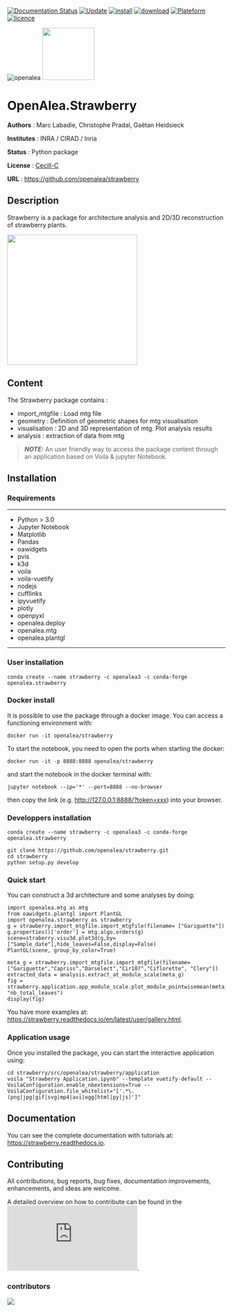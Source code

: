 [![Documentation Status](https://readthedocs.org/projects/strawberry/badge/?version=latest)](https://strawberry.readthedocs.io/en/latest/?badge=latest)
[![Update](https://anaconda.org/openalea3/openalea.strawberry/badges/latest_release_date.svg)](https://anaconda.org/openalea3/openalea.strawberry/badges/latest_release_date.svg)
[![install](https://anaconda.org/openalea3/openalea.strawberry/badges/installer/conda.svg)](https://anaconda.org/openalea3/openalea.strawberry/badges/installer/conda.svg)
[![download](https://anaconda.org/openalea3/openalea.strawberry/badges/downloads.svg)](https://anaconda.org/openalea3/openalea.strawberry/badges/downloads.svg)
[![Plateform](https://anaconda.org/openalea3/openalea.strawberry/badges/platforms.svg)](https://anaconda.org/openalea3/openalea.strawberry/badges/platforms.svg)
[![licence](https://anaconda.org/openalea3/openalea.strawberry/badges/license.svg)](https://anaconda.org/openalea3/openalea.strawberry/badges/license.svg)


![openalea](https://raw.githubusercontent.com/openalea/openalea.rtfd.io/master/doc/_static/openalea_web.svg) <img src="/doc/source/_static/logo_strawberry.png" width="120"/>

# OpenAlea.Strawberry



**Authors** : Marc Labadie, Christophe Pradal, Gaëtan Heidsieck

**Institutes** : INRA / CIRAD / Inria 

**Status** : Python package 

**License** : [Cecill-C](https://cecill.info/licences/Licence_CeCILL-C_V1-en.html)

**URL** : https://github.com/openalea/strawberry


## Description 


Strawberry is a package for architecture analysis and 2D/3D reconstruction of strawberry plants.

 <img src="/doc/source/user/images/gariguette_3d_solo.png" width="300"> 

## Content 

The Strawberry package contains :
* import_mtgfile : Load mtg file
* geometry : Definition  of geometric shapes for mtg visualisation
* visualisation : 2D and 3D representation of mtg. Plot analysis results
* analysis : extraction of data from mtg

> **_NOTE:_** An user friendly way to access the package content through an application based on Voila & jupyter Notebook. 

## Installation

### Requirements
---
* Python > 3.0
* Jupyter Notebook
* Matplotlib
* Pandas
* oawidgets
* pvis
* k3d
* voila
* voila-vuetify
* nodejs
* cufflinks
* ipyvuetify
* plotly
* openpyxl
* openalea.deploy
* openalea.mtg
* openalea.plantgl
---


### User installation 

```
conda create --name strawberry -c openalea3 -c conda-forge openalea.strawberry
```

### Docker install

It is possible to use the package through a docker image.
You can access a functioning environment with:
```
docker run -it openalea/strawberry 
```
To start the notebook, you need to open the ports when starting the docker:
```
docker run -it -p 8888:8888 openalea/strawberry 
```
and start the notebook in the docker terminal with:
```
jupyter notebook --ip='*' --port=8888 --no-browser
```
then copy the link (e.g. http://127.0.0.1:8888/?token=xxx) into your browser.

### Developpers installation
```
conda create --name strawberry -c openalea3 -c conda-forge openalea.strawberry
```
```
git clone https://github.com/openalea/strawberry.git
cd strawberry
python setup.py develop
```

### Quick start

You can construct a 3d architecture and some analyses by doing:

```
import openalea.mtg as mtg
from oawidgets.plantgl import PlantGL
import openalea.strawberry as strawberry
g = strawberry.import_mtgfile.import_mtgfile(filename= ["Gariguette"])
g.properties()['order'] = mtg.algo.orders(g)
scene=straberry.visu3d.plot3d(g,by=["Sample_date"],hide_leaves=False,display=False)
PlantGL(scene, group_by_color=True)
```
```
meta_g = strawberry.import_mtgfile.import_mtgfile(filename=["Gariguette","Capriss","Darselect","Cir107","Ciflorette", "Clery"])
extracted_data = analysis.extract_at_module_scale(meta_g)
fig = strawberry.application.app_module_scale.plot_module_pointwisemean(meta_g, "nb_total_leaves")
display(fig)
```

You have more examples at: https://strawberry.readthedocs.io/en/latest/user/gallery.html.

### Application usage

Once you installed the package, you can start the interactive application using:
```
cd strawberry/src/openalea/strawberry/application
voila "Strawberry Application.ipynb" --template vuetify-default --VoilaConfiguration.enable_nbextensions=True --VoilaConfiguration.file_whitelist="['.*\.(png|jpg|gif|svg|mp4|avi|ogg|html|py|js)']" 
```


## Documentation

You can see the complete documentation with tutorials at: https://strawberry.readthedocs.io.


## Contributing

All contributions, bug reports, bug fixes, documentation improvements, enhancements, and ideas are welcome.

A detailed overview on how to contribute can be found in the ![contributing guide](http://virtualplants.github.io/contribute/devel/workflow-github.html#workflow-github).

### contributors
<a href="https://github.com/openalea/strawberry/graphs/contributors">
  <img src="https://contrib.rocks/image?repo=openalea/strawberry" />
</a>
